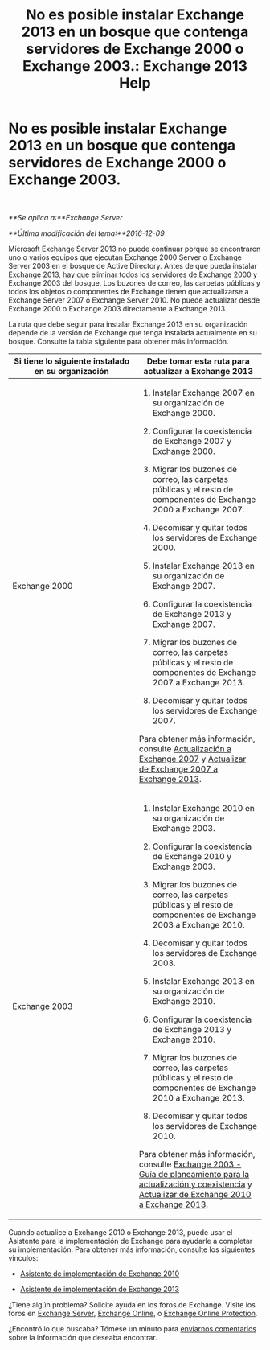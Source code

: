 ﻿---
title: 'No es posible instalar Exchange 2013 en un bosque que contenga servidores de Exchange 2000 o Exchange 2003.: Exchange 2013 Help'
TOCTitle: No es posible instalar Exchange 2013 en un bosque que contenga servidores de Exchange 2000 o Exchange 2003.
ms:assetid: a115b182-cbd2-4d31-aa0e-375240939301
ms:mtpsurl: https://technet.microsoft.com/es-es/library/ms.exch.setupreadiness.exchange2000or2003presentinorg(v=EXCHG.150)
ms:contentKeyID: 49116421
ms.date: 04/23/2018
mtps_version: v=EXCHG.150
ms.translationtype: HT
---

# No es posible instalar Exchange 2013 en un bosque que contenga servidores de Exchange 2000 o Exchange 2003.

 

_**Se aplica a:**Exchange Server_

_**Última modificación del tema:**2016-12-09_

Microsoft Exchange Server 2013 no puede continuar porque se encontraron uno o varios equipos que ejecutan Exchange 2000 Server o Exchange Server 2003 en el bosque de Active Directory. Antes de que pueda instalar Exchange 2013, hay que eliminar todos los servidores de Exchange 2000 y Exchange 2003 del bosque. Los buzones de correo, las carpetas públicas y todos los objetos o componentes de Exchange tienen que actualizarse a Exchange Server 2007 o Exchange Server 2010. No puede actualizar desde Exchange 2000 o Exchange 2003 directamente a Exchange 2013.

La ruta que debe seguir para instalar Exchange 2013 en su organización depende de la versión de Exchange que tenga instalada actualmente en su bosque. Consulte la tabla siguiente para obtener más información.


<table>
<colgroup>
<col style="width: 50%" />
<col style="width: 50%" />
</colgroup>
<thead>
<tr class="header">
<th>Si tiene lo siguiente instalado en su organización</th>
<th>Debe tomar esta ruta para actualizar a Exchange 2013</th>
</tr>
</thead>
<tbody>
<tr class="odd">
<td><p>Exchange 2000</p></td>
<td><ol>
<li><p>Instalar Exchange 2007 en su organización de Exchange 2000.</p></li>
<li><p>Configurar la coexistencia de Exchange 2007 y Exchange 2000.</p></li>
<li><p>Migrar los buzones de correo, las carpetas públicas y el resto de componentes de Exchange 2000 a Exchange 2007.</p></li>
<li><p>Decomisar y quitar todos los servidores de Exchange 2000.</p></li>
<li><p>Instalar Exchange 2013 en su organización de Exchange 2007.</p></li>
<li><p>Configurar la coexistencia de Exchange 2013 y Exchange 2007.</p></li>
<li><p>Migrar los buzones de correo, las carpetas públicas y el resto de componentes de Exchange 2007 a Exchange 2013.</p></li>
<li><p>Decomisar y quitar todos los servidores de Exchange 2007.</p></li>
</ol>
<p>Para obtener más información, consulte <a href="https://go.microsoft.com/fwlink/p/?linkid=103281">Actualización a Exchange 2007</a> y <a href="upgrade-from-exchange-2007-to-exchange-2013-exchange-2013-help.md">Actualizar de Exchange 2007 a Exchange 2013</a>.</p></td>
</tr>
<tr class="even">
<td><p>Exchange 2003</p></td>
<td><ol>
<li><p>Instalar Exchange 2010 en su organización de Exchange 2003.</p></li>
<li><p>Configurar la coexistencia de Exchange 2010 y Exchange 2003.</p></li>
<li><p>Migrar los buzones de correo, las carpetas públicas y el resto de componentes de Exchange 2003 a Exchange 2010.</p></li>
<li><p>Decomisar y quitar todos los servidores de Exchange 2003.</p></li>
<li><p>Instalar Exchange 2013 en su organización de Exchange 2010.</p></li>
<li><p>Configurar la coexistencia de Exchange 2013 y Exchange 2010.</p></li>
<li><p>Migrar los buzones de correo, las carpetas públicas y el resto de componentes de Exchange 2010 a Exchange 2013.</p></li>
<li><p>Decomisar y quitar todos los servidores de Exchange 2010.</p></li>
</ol>
<p>Para obtener más información, consulte <a href="https://go.microsoft.com/fwlink/p/?linkid=268414">Exchange 2003 - Guía de planeamiento para la actualización y coexistencia</a> y <a href="upgrade-from-exchange-2010-to-exchange-2013-exchange-2013-help.md">Actualizar de Exchange 2010 a Exchange 2013</a>.</p></td>
</tr>
</tbody>
</table>


Cuando actualice a Exchange 2010 o Exchange 2013, puede usar el Asistente para la implementación de Exchange para ayudarle a completar su implementación. Para obtener más información, consulte los siguientes vínculos:

  - [Asistente de implementación de Exchange 2010](https://go.microsoft.com/fwlink/p/?linkid=171086)

  - [Asistente de implementación de Exchange 2013](https://go.microsoft.com/fwlink/p/?linkid=277105)

¿Tiene algún problema? Solicite ayuda en los foros de Exchange. Visite los foros en [Exchange Server](https://go.microsoft.com/fwlink/p/?linkid=60612), [Exchange Online](https://go.microsoft.com/fwlink/p/?linkid=267542), o [Exchange Online Protection](https://go.microsoft.com/fwlink/p/?linkid=285351).

¿Encontró lo que buscaba? Tómese un minuto para [enviarnos comentarios](mailto:exsetuphelpfeedback@microsoft.com?subject=exchange%202013%20setup%20help%20feedbac) sobre la información que deseaba encontrar.

